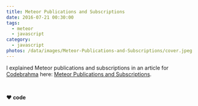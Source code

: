 ```yaml
---
title: Meteor Publications and Subscriptions
date: 2016-07-21 00:30:00
tags:
  - meteor
  - javascript
category:
  - javascript
photos: /data/images/Meteor-Publications-and-Subscriptions/cover.jpeg
---
```


I explained Meteor publications and subscriptions in an article for [Codebrahma][codebrahma-url] here: [Meteor Publications and Subscriptions][blog-url].

[codebrahma-url]: https://codebrahma.com
[blog-url]: https://codebrahma.com/meteor-publications-and-subscriptions/

<br>

**❤️ code**
